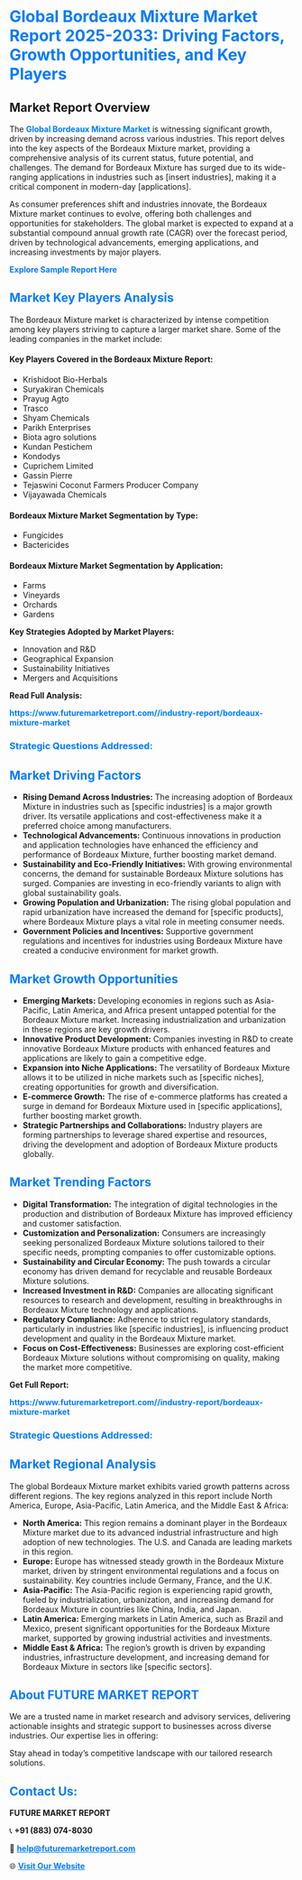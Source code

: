 <h1 style="color: #007BFF;">Global Bordeaux Mixture Market Report 2025-2033: Driving Factors, Growth Opportunities, and Key Players</h1>

<section id="overview">
<h2>Market Report Overview</h2>
<p>The <a href="https://www.futuremarketreport.com//industry-report/bordeaux-mixture-market" style="color: #007BFF; text-decoration: none;"><strong>Global Bordeaux Mixture Market</strong></a> is witnessing significant growth, driven by increasing demand across various industries. This report delves into the key aspects of the Bordeaux Mixture market, providing a comprehensive analysis of its current status, future potential, and challenges. The demand for Bordeaux Mixture has surged due to its wide-ranging applications in industries such as [insert industries], making it a critical component in modern-day [applications].</p>
<p>As consumer preferences shift and industries innovate, the Bordeaux Mixture market continues to evolve, offering both challenges and opportunities for stakeholders. The global market is expected to expand at a substantial compound annual growth rate (CAGR) over the forecast period, driven by technological advancements, emerging applications, and increasing investments by major players.</p>
</section>

<section id="overview">
<p><a href="https://www.futuremarketreport.com//request-sample/reportId=58487" style="color: #007BFF; text-decoration: none;"><strong>Explore Sample Report Here</strong></a></p>
</section>

<section id="key-players">
<h2 style="color: #007BFF;">Market Key Players Analysis</h2>
<p>The Bordeaux Mixture market is characterized by intense competition among key players striving to capture a larger market share. Some of the leading companies in the market include:</p>
<h4>Key Players Covered in the Bordeaux Mixture Report:</h4>
<ul><li>Krishidoot Bio-Herbals</li><li>Suryakiran Chemicals</li><li>Prayug Agto</li><li>Trasco</li><li>Shyam Chemicals</li><li>Parikh Enterprises</li><li>Biota agro solutions</li><li>Kundan Pestichem</li><li>Kondodys</li><li>Cuprichem Limited</li><li>Gassin Pierre</li><li>Tejaswini Coconut Farmers Producer Company</li><li>Vijayawada Chemicals</li></ul>
<h4>Bordeaux Mixture Market Segmentation by Type:</h4>
<ul><li>Fungicides</li><li>Bactericides</li></ul>

<h4>Bordeaux Mixture Market Segmentation by Application:</h4>
<ul><li>Farms</li><li>Vineyards</li><li>Orchards</li><li>Gardens</li></ul>
<p><strong>Key Strategies Adopted by Market Players:</strong></p>
<ul>
<li>Innovation and R&D</li>
<li>Geographical Expansion</li>
<li>Sustainability Initiatives</li>
<li>Mergers and Acquisitions</li>
</ul>
</section>

<section>
<p><strong>Read Full Analysis: </strong></p><a href="https://www.futuremarketreport.com//industry-report/bordeaux-mixture-market" style="color: #007BFF; text-decoration: none;"><strong>https://www.futuremarketreport.com//industry-report/bordeaux-mixture-market</strong></a>
<h3 style="color: #007BFF;">Strategic Questions Addressed:</h3>
</section>

<section id="driving-factors">
<h2 style="color: #007BFF;">Market Driving Factors</h2>
<ul>
<li><strong>Rising Demand Across Industries:</strong> The increasing adoption of Bordeaux Mixture in industries such as [specific industries] is a major growth driver. Its versatile applications and cost-effectiveness make it a preferred choice among manufacturers.</li>
<li><strong>Technological Advancements:</strong> Continuous innovations in production and application technologies have enhanced the efficiency and performance of Bordeaux Mixture, further boosting market demand.</li>
<li><strong>Sustainability and Eco-Friendly Initiatives:</strong> With growing environmental concerns, the demand for sustainable Bordeaux Mixture solutions has surged. Companies are investing in eco-friendly variants to align with global sustainability goals.</li>
<li><strong>Growing Population and Urbanization:</strong> The rising global population and rapid urbanization have increased the demand for [specific products], where Bordeaux Mixture plays a vital role in meeting consumer needs.</li>
<li><strong>Government Policies and Incentives:</strong> Supportive government regulations and incentives for industries using Bordeaux Mixture have created a conducive environment for market growth.</li>
</ul>
</section>

<section id="growth-opportunities">
<h2 style="color: #007BFF;">Market Growth Opportunities</h2>
<ul>
<li><strong>Emerging Markets:</strong> Developing economies in regions such as Asia-Pacific, Latin America, and Africa present untapped potential for the Bordeaux Mixture market. Increasing industrialization and urbanization in these regions are key growth drivers.</li>
<li><strong>Innovative Product Development:</strong> Companies investing in R&D to create innovative Bordeaux Mixture products with enhanced features and applications are likely to gain a competitive edge.</li>
<li><strong>Expansion into Niche Applications:</strong> The versatility of Bordeaux Mixture allows it to be utilized in niche markets such as [specific niches], creating opportunities for growth and diversification.</li>
<li><strong>E-commerce Growth:</strong> The rise of e-commerce platforms has created a surge in demand for Bordeaux Mixture used in [specific applications], further boosting market growth.</li>
<li><strong>Strategic Partnerships and Collaborations:</strong> Industry players are forming partnerships to leverage shared expertise and resources, driving the development and adoption of Bordeaux Mixture products globally.</li>
</ul>
</section>

<section id="trending-factors">
<h2 style="color: #007BFF;">Market Trending Factors</h2>
<ul>
<li><strong>Digital Transformation:</strong> The integration of digital technologies in the production and distribution of Bordeaux Mixture has improved efficiency and customer satisfaction.</li>
<li><strong>Customization and Personalization:</strong> Consumers are increasingly seeking personalized Bordeaux Mixture solutions tailored to their specific needs, prompting companies to offer customizable options.</li>
<li><strong>Sustainability and Circular Economy:</strong> The push towards a circular economy has driven demand for recyclable and reusable Bordeaux Mixture solutions.</li>
<li><strong>Increased Investment in R&D:</strong> Companies are allocating significant resources to research and development, resulting in breakthroughs in Bordeaux Mixture technology and applications.</li>
<li><strong>Regulatory Compliance:</strong> Adherence to strict regulatory standards, particularly in industries like [specific industries], is influencing product development and quality in the Bordeaux Mixture market.</li>
<li><strong>Focus on Cost-Effectiveness:</strong> Businesses are exploring cost-efficient Bordeaux Mixture solutions without compromising on quality, making the market more competitive.</li>
</ul>
</section>

<section>
<p><strong>Get Full Report: </strong></p><a href="https://www.futuremarketreport.com//industry-report/bordeaux-mixture-market" style="color: #007BFF; text-decoration: none;"><strong>https://www.futuremarketreport.com//industry-report/bordeaux-mixture-market</strong></a>
<h3 style="color: #007BFF;">Strategic Questions Addressed:</h3>
</section>


<section id="regional-analysis">
<h2 style="color: #007BFF;">Market Regional Analysis</h2>
<p>The global Bordeaux Mixture market exhibits varied growth patterns across different regions. The key regions analyzed in this report include North America, Europe, Asia-Pacific, Latin America, and the Middle East & Africa:</p>
<ul>
<li><strong>North America:</strong> This region remains a dominant player in the Bordeaux Mixture market due to its advanced industrial infrastructure and high adoption of new technologies. The U.S. and Canada are leading markets in this region.</li>
<li><strong>Europe:</strong> Europe has witnessed steady growth in the Bordeaux Mixture market, driven by stringent environmental regulations and a focus on sustainability. Key countries include Germany, France, and the U.K.</li>
<li><strong>Asia-Pacific:</strong> The Asia-Pacific region is experiencing rapid growth, fueled by industrialization, urbanization, and increasing demand for Bordeaux Mixture in countries like China, India, and Japan.</li>
<li><strong>Latin America:</strong> Emerging markets in Latin America, such as Brazil and Mexico, present significant opportunities for the Bordeaux Mixture market, supported by growing industrial activities and investments.</li>
<li><strong>Middle East & Africa:</strong> The region’s growth is driven by expanding industries, infrastructure development, and increasing demand for Bordeaux Mixture in sectors like [specific sectors].</li>
</ul>
</section>

<footer>
<h2 style="color: #007BFF;">About FUTURE MARKET REPORT</h2>
<p>We are a trusted name in market research and advisory services, delivering actionable insights and strategic support to businesses across diverse industries. Our expertise lies in offering:</p>

<p>Stay ahead in today’s competitive landscape with our tailored research solutions.</p>

<h2 style="color: #007BFF;">Contact Us:</h2>
<p><strong>FUTURE MARKET REPORT</strong></p>
<p>📞 <strong>+91 (883) 074-8030</strong></p>
<p>📧 <strong><a href="mailto:help@futuremarketreport.com" style="color: #007BFF;">help@futuremarketreport.com</a></strong></p>
<p>🌐 <strong><a href="https://www.futuremarketreport.com/" style="color: #007BFF;">Visit Our Website</a></strong></p>
</footer>
